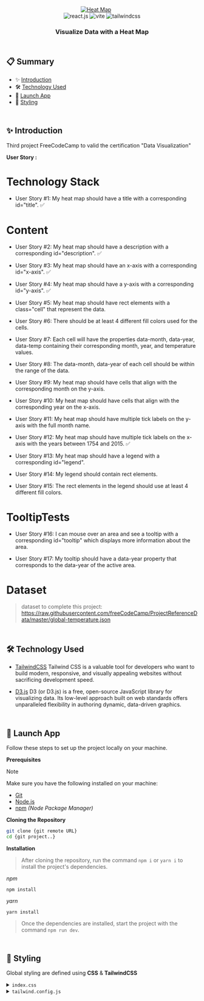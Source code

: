<div align="center">
  <a href="" target="_blanck"><img src="./public" alt="Heat Map"></a>
   <div>
    <img src="https://img.shields.io/badge/-React_JS-black?style=for-the-badge&logoColor=white&logo=react&color=61DAFB" alt="react.js" />
    <img src="https://img.shields.io/badge/-Vite-black?style=for-the-badge&logoColor=white&logo=vite&color=646CFF" alt="vite" />
    <img src="https://img.shields.io/badge/-Tailwind_CSS-black?style=for-the-badge&logoColor=white&logo=tailwindcss&color=06B6D4" alt="tailwindcss" />
</div>
  <h3 align="center">Visualize Data with a Heat Map</h3>
</div>

## <br /> 📋 <a name="table">Summary</a>

- ✨ [Introduction](#introduction)
- 🛠 [Technology Used](#tech-stack)
- 🚀 [Launch App](#launch-app)
- 🎨 [Styling](#style)


## <br /> <a name="introduction">✨ Introduction</a>

Third project FreeCodeCamp to valid the certification "Data Visualization"

**User Story :**

# Technology Stack

- User Story #1: My heat map should have a title with a corresponding id="title". ✅

# Content

- User Story #2: My heat map should have a description with a corresponding id="description". ✅

- User Story #3: My heat map should have an x-axis with a corresponding id="x-axis". ✅

- User Story #4: My heat map should have a y-axis with a corresponding id="y-axis". ✅

- User Story #5: My heat map should have rect elements with a class="cell" that represent the data.

- User Story #6: There should be at least 4 different fill colors used for the cells.

- User Story #7: Each cell will have the properties data-month, data-year, data-temp containing their corresponding month, year, and temperature values.

- User Story #8: The data-month, data-year of each cell should be within the range of the data.

- User Story #9: My heat map should have cells that align with the corresponding month on the y-axis.

- User Story #10: My heat map should have cells that align with the corresponding year on the x-axis.

- User Story #11: My heat map should have multiple tick labels on the y-axis with the full month name.

- User Story #12: My heat map should have multiple tick labels on the x-axis with the years between 1754 and 2015. ✅

- User Story #13: My heat map should have a legend with a corresponding id="legend".

- User Story #14: My legend should contain rect elements.

- User Story #15: The rect elements in the legend should use at least 4 different fill colors.


# TooltipTests

- User Story #16: I can mouse over an area and see a tooltip with a corresponding id="tooltip" which displays more information about the area.

- User Story #17: My tooltip should have a data-year property that corresponds to the data-year of the active area.

# Dataset

> dataset to complete this project: https://raw.githubusercontent.com/freeCodeCamp/ProjectReferenceData/master/global-temperature.json


## <br /> <a name="tech-stack">🛠 Technology Used</a>

- [TailwindCSS](https://tailwindcss.com/docs/installation)
  Tailwind CSS is a valuable tool for developers who want to build modern, responsive, and visually appealing websites without sacrificing development speed.

- [D3.js](https://www.npmjs.com/package/d3)
D3 (or D3.js) is a free, open-source JavaScript library for visualizing data. Its low-level approach built on web standards offers unparalleled flexibility in authoring dynamic, data-driven graphics.

## <br /> <a name="launch-app">🚀 Launch App</a>

Follow these steps to set up the project locally on your machine.

**Prerequisites**

> [!NOTE]
> Make sure you have the following installed on your machine:

- [Git](https://git-scm.com/)
- [Node.js](https://nodejs.org/en)
- [npm](https://www.npmjs.com/) _(Node Package Manager)_

**Cloning the Repository**

```bash
git clone {git remote URL}
cd {git project..}
```

**Installation**

> After cloning the repository, run the command `npm i` or `yarn i` to install the project's dependencies.

_npm_

```
npm install
```

_yarn_

```
yarn install
```

> Once the dependencies are installed, start the project with the command `npm run dev`.

## <br /> <a name="style">🎨 Styling</a>

Global styling are defined using **CSS** & **TailwindCSS**

<details>
<summary><code>index.css</code></summary>

```css
@tailwind base;
@tailwind components;
@tailwind utilities;

@layer base {
  body {
    @apply text-black-100 bg-white font-inter;
  }
}

```
</details>

<details>
<summary><code>tailwind.config.js</code></summary>

````cjs
theme: {
    extend: {
      colors:{
        white: '#ffffffde',
        black:{
          100: '#212121de',
          200: '#121212'
        }
      },
      fontFamily: {
        'inter': ['Inter', 'system-ui', 'sans-serif'],
      }
    },
  },
````

</details>